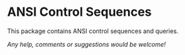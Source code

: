 # ANSI Control Sequences

This package contains ANSI control sequences and queries.

*Any help, comments or suggestions would be welcome!*
